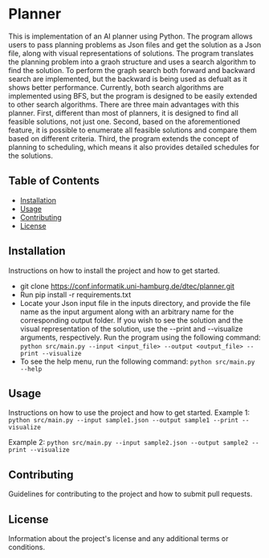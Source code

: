 # Planner

This is implementation of an AI planner using Python. The program allows users to pass planning problems as Json files and get the solution as a Json file, along with visual representations of solutions. The program translates the planning problem into a graoh structure and uses a search algorithm to find the solution. To perform the graph search both forward and backward search are implemented, but the backward is being used as defualt as it shows better performance. Currently, both search algorithms are implemented using BFS, but the program is designed to be easily extended to other search algorithms. There are three main advantages with this planner. First, different than most of planners, it is designed to find all feasible solutions, not just one. Second, based on the aforementioned feature, it is possible to enumerate all feasible solutions and compare them based on different criteria. Third, the program extends the concept of planning to scheduling, which means it also provides detailed schedules for the solutions.

## Table of Contents

- [Installation](#installation)
- [Usage](#usage)
- [Contributing](#contributing)
- [License](#license)

## Installation

Instructions on how to install the project and how to get started.

- git clone https://conf.informatik.uni-hamburg.de/dtec/planner.git
- Run pip install -r requirements.txt
- Locate your Json input file in the inputs directory, and provide the file name as the input argument along with an arbitrary name for the corresponding output folder. If you wish to see the solution and the visual representation of the solution, use the --print and --visualize arguments, respectively. Run the program using the following command:
```python src/main.py --input <input_file> --output <output_file> --print --visualize```
- To see the help menu, run the following command:
```python src/main.py --help```

## Usage

Instructions on how to use the project and how to get started.
Example 1:
```python src/main.py --input sample1.json --output sample1 --print --visualize```

Example 2:
```python src/main.py --input sample2.json --output sample2 --print --visualize```

## Contributing

Guidelines for contributing to the project and how to submit pull requests.

## License

Information about the project's license and any additional terms or conditions.
